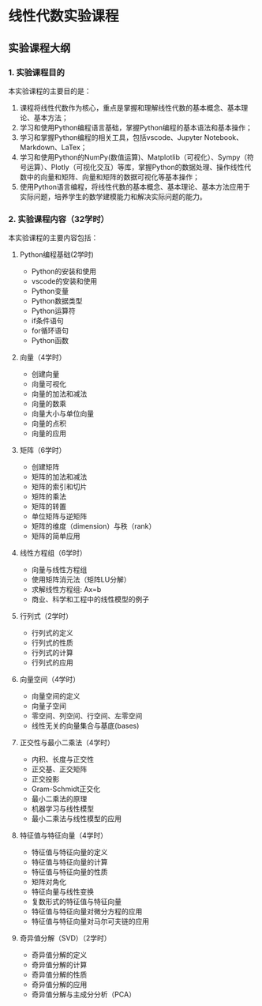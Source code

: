 # 线性代数实验课程

## 实验课程大纲

### 1. 实验课程目的

本实验课程的主要目的是：

1. 课程将线性代数作为核心，重点是掌握和理解线性代数的基本概念、基本理论、基本方法；
2. 学习和使用Python编程语言基础，掌握Python编程的基本语法和基本操作；
3. 学习和掌握Python编程的相关工具，包括vscode、Jupyter Notebook、Markdown、LaTex；
4. 学习和使用Python的NumPy(数值运算)、Matplotlib（可视化）、Sympy（符号运算）、Plotly（可视化交互）等库，掌握Python的数据处理、操作线性代数中的向量和矩阵、向量和矩阵的数据可视化等基本操作；
5. 使用Python语言编程，将线性代数的基本概念、基本理论、基本方法应用于实际问题，培养学生的数学建模能力和解决实际问题的能力。

### 2. 实验课程内容（32学时）

本实验课程的主要内容包括：

1. Python编程基础(2学时)
   - Python的安装和使用
   - vscode的安装和使用
   - Python变量
   - Python数据类型
   - Python运算符
   - if条件语句
   - for循环语句
   - Python函数

2. 向量（4学时）
   - 创建向量
   - 向量可视化
   - 向量的加法和减法
   - 向量的数乘
   - 向量大小与单位向量
   - 向量的点积
   - 向量的应用

3. 矩阵（6学时）
   - 创建矩阵
   - 矩阵的加法和减法
   - 矩阵的索引和切片
   - 矩阵的乘法
   - 矩阵的转置
   - 单位矩阵与逆矩阵
   - 矩阵的维度（dimension）与秩（rank）
   - 矩阵的简单应用

4. 线性方程组（6学时）
    - 向量与线性方程组
    - 使用矩阵消元法（矩阵LU分解）
    - 求解线性方程组: Ax=b
    - 商业、科学和工程中的线性模型的例子

5. 行列式（2学时）
    - 行列式的定义
    - 行列式的性质
    - 行列式的计算
    - 行列式的应用

6. 向量空间（4学时）
   - 向量空间的定义
   - 向量子空间
   - 零空间、列空间、行空间、左零空间
   - 线性无关的向量集合与基底(bases)

7. 正交性与最小二乘法（4学时）
   - 内积、长度与正交性
   - 正交基、正交矩阵
   - 正交投影
   - Gram-Schmidt正交化
   - 最小二乘法的原理
   - 机器学习与线性模型
   - 最小二乘法与线性模型的应用

8. 特征值与特征向量（4学时）
   - 特征值与特征向量的定义
   - 特征值与特征向量的计算
   - 特征值与特征向量的性质
   - 矩阵对角化
   - 特征向量与线性变换
   - 复数形式的特征值与特征向量
   - 特征值与特征向量对微分方程的应用
   - 特征值与特征向量对马尔可夫链的应用

9. 奇异值分解（SVD）（2学时）
   - 奇异值分解的定义
   - 奇异值分解的计算
   - 奇异值分解的性质
   - 奇异值分解的应用
   - 奇异值分解与主成分分析（PCA）
